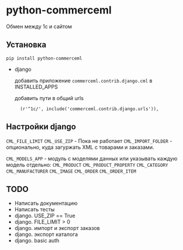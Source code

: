 python-commerceml
=================

Обмен между 1с и сайтом

Установка
-------------

``pip install python-commerceml``

* django

    добавить приложение ``commerceml.contrib.django.cml`` в INSTALLED_APPS

    добавить пути в общий urls

        (r'^1c/', include('commerceml.contrib.django.urls')),

Настройки django
-----------------

`CML_FILE_LIMIT`
`CML_USE_ZIP` - Пока не работает
`CML_IMPORT_FOLDER` - опционально, куда загуржать XML с товарами и заказами.

`CML_MODELS_APP` - модуль с моделями данных или указывать каждую модель отдельно:
`CML_PRODUCT`
`CML_PRODUCT_PROPERTY`
`CML_CATEGORY`
`CML_MANUFACTURER`
`CML_IMAGE`
`CML_ORDER`
`CML_ORDER_ITEM`




TODO
-----------------

* Написать документацию
* Написать тесты
* django. USE_ZIP == True
* django. FILE_LIMIT > 0
* django. импорт и экспорт заказов
* django. экспорт каталога
* django. basic auth

